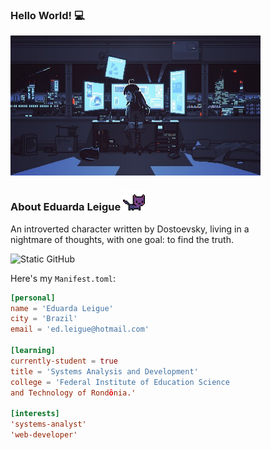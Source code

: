 <h3>Hello World! 💻</h3>
<img align= "center" alt="Night Coding" src="./assets_readme/girl.jpg" width='400'/>

### About Eduarda Leigue <img src="./assets_readme/cat.gif" height="7%" width="7%"/>
<p>An introverted character written by Dostoevsky, living in a <br> nightmare of thoughts, with one goal: to find the truth.</p>

<img src="https://img.shields.io/static/v1?label=Overview&message=LEIGUEED&color=bca9f5&style=for-the-badge&logo=GitHub" alt="Static GitHub"/> 

Here's my `Manifest.toml`:

```toml
[personal]
name = 'Eduarda Leigue'
city = 'Brazil'
email = 'ed.leigue@hotmail.com'

[learning]
currently-student = true
title = 'Systems Analysis and Development'
college = 'Federal Institute of Education Science 
and Technology of Rondônia.'

[interests]
'systems-analyst'
'web-developer'
```
